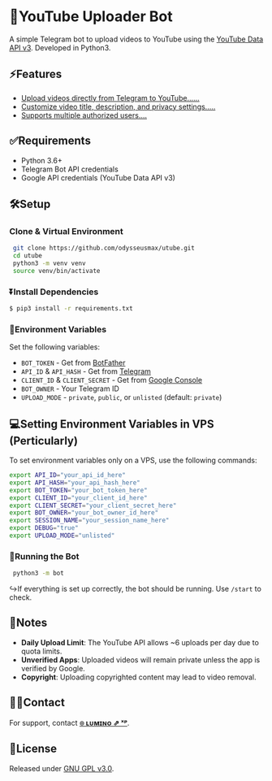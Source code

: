 # 🚀<b>YouTube Uploader Bot</b>

A simple Telegram bot to upload videos to YouTube using the [YouTube Data API v3](https://developers.google.com/youtube/v3/). Developed in Python3.

## ⚡Features
- <u>Upload videos directly from Telegram to YouTube......</u>
- <u>Customize video title, description, and privacy settings.....</u>
- <u>Supports multiple authorized users....</u>

## ✅Requirements
- Python 3.6+
- Telegram Bot API credentials
- Google API credentials (YouTube Data API v3)

## 🛠Setup

### Clone & Virtual Environment
```bash
 git clone https://github.com/odysseusmax/utube.git
 cd utube
 python3 -m venv venv
 source venv/bin/activate
```

### ⏬Install Dependencies
```bash
$ pip3 install -r requirements.txt
```

### 📌Environment Variables
Set the following variables:
- `BOT_TOKEN` - Get from [BotFather](https://tx.me/BotFather)
- `API_ID` & `API_HASH` - Get from [Telegram](https://my.telegram.org)
- `CLIENT_ID` & `CLIENT_SECRET` - Get from [Google Console](https://console.developers.google.com)
- `BOT_OWNER` - Your Telegram ID
- `UPLOAD_MODE` - `private`, `public`, or `unlisted` (default: `private`)

## 💻Setting Environment Variables in VPS (Perticularly)
To set environment variables only on a VPS, use the following commands:
```bash
export API_ID="your_api_id_here"
export API_HASH="your_api_hash_here"
export BOT_TOKEN="your_bot_token_here"
export CLIENT_ID="your_client_id_here"
export CLIENT_SECRET="your_client_secret_here"
export BOT_OWNER="your_bot_owner_id_here"
export SESSION_NAME="your_session_name_here"
export DEBUG="true"
export UPLOAD_MODE="unlisted"
```

### 🤖Running the Bot
```bash
 python3 -m bot
```

↪️If everything is set up correctly, the bot should be running. Use `/start` to check.


## 🔔Notes
- **Daily Upload Limit**: The YouTube API allows ~6 uploads per day due to quota limits.
- **Unverified Apps**: Uploaded videos will remain private unless the app is verified by Google.
- **Copyright**: Uploading copyrighted content may lead to video removal.

## 🤙🏻Contact
For support, contact **[๏ ʟᴜᴍɪɴᴏ ⇗ ˣᵖ](https://telegram.dog/itz_lumino)**.

## 🪪License
Released under [GNU GPL v3.0](LICENSE).




